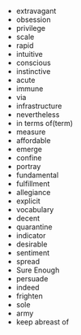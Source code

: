 * extravagant
* obsession
* privilege
* scale
* rapid
* intuitive
* conscious
* instinctive
* acute
* immune
* via
* infrastructure
* nevertheless
* in terms of(term)
* measure
* affordable
* emerge
* confine
* portray
* fundamental
* fulfillment
* allegiance
* explicit
* vocabulary
* decent
* quarantine
* indicator
* desirable
* sentiment
* spread
* Sure Enough
* persuade
* indeed
* frighten
* sole
* army
* keep abreast of